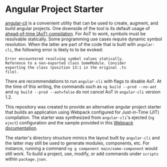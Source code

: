 # Angular Project Starter

[angular-cli](https://cli.angular.io/) is a convenient utility that can be 
used to create, augment, and build angular projects.  One downside of the tool 
is its default usage of [ahead-of-time (AoT) compilation](https://angular.io/guide/aot-compiler).
For AoT to work, symbols must be resolvable statically.  Some programming use 
cases require dynamic symbol resolution.  When the latter are part of the code 
that is built with `angular-cli`, the following error is likely to to be evoked:

```
Error encountered resolving symbol values statically. 
Reference to a non-exported class SomeModule. Consider 
exporting the class (position 13:1 in the original .ts 
file).
```

There are recommendations to run `angular-cli` with flags to disable AoT.  At 
the time of this writing, the commands such as `ng build --prod --no-aot` and 
`ng build --prod --aot=false` do not cancel AoT in `angular-cli` version 1.2.

This repository was created to provide an alternative angular project starter
that builds an application using Webpack configured for Just-in-Time (JIT) 
compliation.  The starter was synthesized from `angular-cli`'s ejected
(`ng eject`) configuration and the sample provided in this 
[Webpack documentation](https://angular.io/guide/webpack).

The starter's directory structure mimics the layout built by `angular-cli` and 
the latter may still be used to generate modules, components, etc.  For instance,
running a command `ng g component main/some-component` would still work.  To
build a project, use, modify, or add commands under `scripts` within 
`package.json`.
